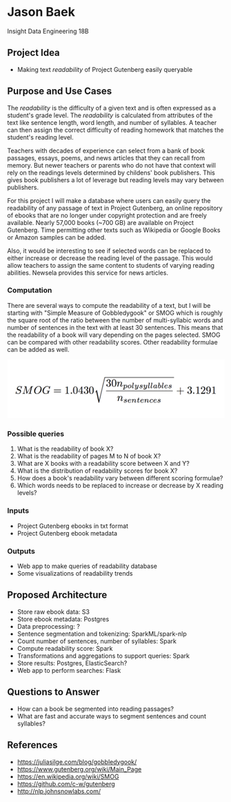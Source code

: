 # Jason Baek 
Insight Data Engineering 18B

## Project Idea
- Making text *readability* of Project Gutenberg easily queryable 

## Purpose and Use Cases
The *readability* is the difficulty of a given text and is often expressed as a student's grade level. The *readability* is calculated from attributes of the text like sentence length, word length, and number of syllables. A teacher can then assign the correct difficulty of reading homework that matches the student's reading level. 

Teachers with decades of experience can select from a bank of book passages, essays, poems, and news articles that they can recall from memory. But newer teachers or parents who do not have that context will rely on the readings levels determined by childens' book publishers. This gives book publishers a lot of leverage but reading levels may vary between publishers.

For this project I will make a database where users can easily query the readability of any passage of text in Project Gutenberg, an online repository of ebooks that are no longer under copyright protection and are freely available. Nearly 57,000 books (~700 GB) are available on Project Gutenberg. Time permitting other texts such as Wikipedia or Google Books or Amazon samples can be added.  

Also, it would be interesting to see if selected words can be replaced to either increase or decrease the reading level of the passage. This would allow teachers to assign the same content to students of varying reading abilities. Newsela provides this service for news articles. 

### Computation
There are several ways to compute the readability of a text, but I will be starting with "Simple Measure of Gobbledygook" or SMOG which is roughly the square root of the ratio between the number of multi-syllabic words and number of sentences in the text with at least 30 sentences. This means that the readability of a book will vary depending on the pages selected. SMOG can be compared with other readability scores. Other readability formulae can be added as well. 

![SMOG Readability Forumula](img/smog_formula.png)

### Possible queries
1. What is the readability of book X?
2. What is the readability of pages M to N of book X?
3. What are X books with a readability score between X and Y?
3. What is the distribution of readability scores for book X? 
4. How does a book's readability vary between different scoring formulae?
5. Which words needs to be replaced to increase or decrease by X reading levels?

### Inputs
- Project Gutenberg ebooks in txt format
- Project Gutenberg ebook metadata

### Outputs
- Web app to make queries of readability database 
- Some visualizations of readability trends 

## Proposed Architecture
- Store raw ebook data: S3
- Store ebook metadata: Postgres
- Data preprocessing: ? 
- Sentence segmentation and tokenizing: SparkML/spark-nlp
- Count number of sentences, number of syllables: Spark
- Compute readability score: Spark 
- Transformations and aggregations to support queries: Spark
- Store results: Postgres, ElasticSearch?
- Web app to perform searches: Flask

## Questions to Answer
- How can a book be segmented into reading passages?
- What are fast and accurate ways to segment sentences and count syllables?

## References
- https://juliasilge.com/blog/gobbledygook/
- https://www.gutenberg.org/wiki/Main_Page 
- https://en.wikipedia.org/wiki/SMOG 
- https://github.com/c-w/gutenberg
- http://nlp.johnsnowlabs.com/
